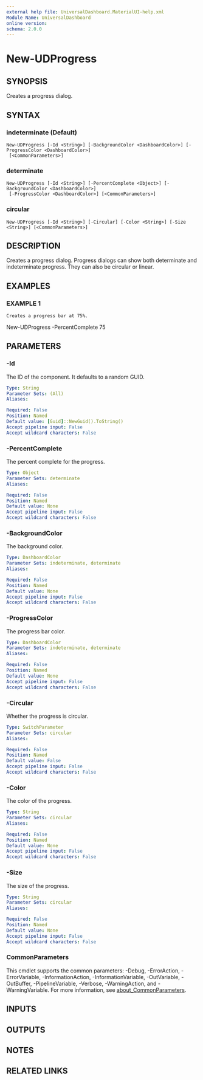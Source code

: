 ```yaml
---
external help file: UniversalDashboard.MaterialUI-help.xml
Module Name: UniversalDashboard
online version:
schema: 2.0.0
---
```


# New-UDProgress

## SYNOPSIS
Creates a progress dialog.

## SYNTAX

### indeterminate (Default)
```
New-UDProgress [-Id <String>] [-BackgroundColor <DashboardColor>] [-ProgressColor <DashboardColor>]
 [<CommonParameters>]
```

### determinate
```
New-UDProgress [-Id <String>] [-PercentComplete <Object>] [-BackgroundColor <DashboardColor>]
 [-ProgressColor <DashboardColor>] [<CommonParameters>]
```

### circular
```
New-UDProgress [-Id <String>] [-Circular] [-Color <String>] [-Size <String>] [<CommonParameters>]
```

## DESCRIPTION
Creates a progress dialog.
Progress dialogs can show both determinate and indeterminate progress.
They can also be circular or linear.

## EXAMPLES

### EXAMPLE 1
```
Creates a progress bar at 75%.
```

New-UDProgress -PercentComplete 75

## PARAMETERS

### -Id
The ID of the component.
It defaults to a random GUID.

```yaml
Type: String
Parameter Sets: (All)
Aliases:

Required: False
Position: Named
Default value: [Guid]::NewGuid().ToString()
Accept pipeline input: False
Accept wildcard characters: False
```

### -PercentComplete
The percent complete for the progress.

```yaml
Type: Object
Parameter Sets: determinate
Aliases:

Required: False
Position: Named
Default value: None
Accept pipeline input: False
Accept wildcard characters: False
```

### -BackgroundColor
The background color.

```yaml
Type: DashboardColor
Parameter Sets: indeterminate, determinate
Aliases:

Required: False
Position: Named
Default value: None
Accept pipeline input: False
Accept wildcard characters: False
```

### -ProgressColor
The progress bar color.

```yaml
Type: DashboardColor
Parameter Sets: indeterminate, determinate
Aliases:

Required: False
Position: Named
Default value: None
Accept pipeline input: False
Accept wildcard characters: False
```

### -Circular
Whether the progress is circular.

```yaml
Type: SwitchParameter
Parameter Sets: circular
Aliases:

Required: False
Position: Named
Default value: False
Accept pipeline input: False
Accept wildcard characters: False
```

### -Color
The color of the progress.

```yaml
Type: String
Parameter Sets: circular
Aliases:

Required: False
Position: Named
Default value: None
Accept pipeline input: False
Accept wildcard characters: False
```

### -Size
The size of the progress.

```yaml
Type: String
Parameter Sets: circular
Aliases:

Required: False
Position: Named
Default value: None
Accept pipeline input: False
Accept wildcard characters: False
```

### CommonParameters
This cmdlet supports the common parameters: -Debug, -ErrorAction, -ErrorVariable, -InformationAction, -InformationVariable, -OutVariable, -OutBuffer, -PipelineVariable, -Verbose, -WarningAction, and -WarningVariable. For more information, see [about_CommonParameters](http://go.microsoft.com/fwlink/?LinkID=113216).

## INPUTS

## OUTPUTS

## NOTES

## RELATED LINKS
